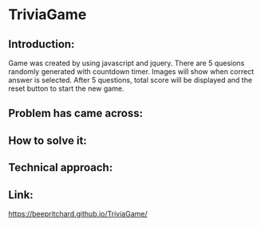 # TriviaGame
## Introduction:

Game was created by using javascript and jquery. There are 5 quesions randomly generated with countdown timer.
Images will show when correct answer is selected.
After 5 questions, total score will be displayed and the reset button to start the new game.

## Problem has came across:


## How to solve it:


## Technical approach:


## Link:

https://beepritchard.github.io/TriviaGame/
